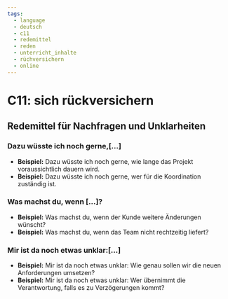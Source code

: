 ```yaml
---
tags:
  - language
  - deutsch
  - c11
  - redemittel
  - reden
  - unterricht_inhalte
  - rüchversichern
  - online
---
```


# C11: sich rückversichern

## Redemittel für Nachfragen und Unklarheiten

### Dazu wüsste ich noch gerne,[...]

- __Beispiel:__ Dazu wüsste ich noch gerne, wie lange das Projekt voraussichtlich dauern wird.
- __Beispiel:__ Dazu wüsste ich noch gerne, wer für die Koordination zuständig ist.

### Was machst du, wenn [...]?

- __Beispiel:__ Was machst du, wenn der Kunde weitere Änderungen wünscht?
- __Beispiel:__ Was machst du, wenn das Team nicht rechtzeitig liefert?

### Mir ist da noch etwas unklar:[...]

- __Beispiel:__ Mir ist da noch etwas unklar: Wie genau sollen wir die neuen Anforderungen umsetzen?
- __Beispiel:__ Mir ist da noch etwas unklar: Wer übernimmt die Verantwortung, falls es zu Verzögerungen kommt?
